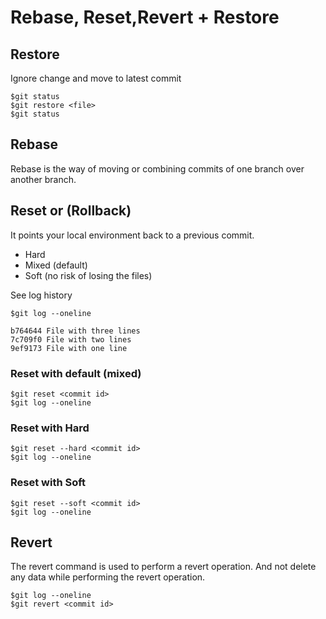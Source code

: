 # Rebase, Reset,Revert + Restore

## Restore
Ignore change and move to latest commit

```
$git status
$git restore <file>
$git status
```

## Rebase
Rebase is the way of moving or combining commits of one branch over another branch.


## Reset or (Rollback)
It points your local environment back to a previous commit.
* Hard
* Mixed (default)
* Soft (no risk of losing the files)



See log history
```
$git log --oneline

b764644 File with three lines
7c709f0 File with two lines
9ef9173 File with one line
```

### Reset with default (mixed)
```
$git reset <commit id>
$git log --oneline
```

### Reset with Hard
```
$git reset --hard <commit id>
$git log --oneline
```

### Reset with Soft
```
$git reset --soft <commit id>
$git log --oneline
```

## Revert
The revert command is used to perform a revert operation.
And not delete any data while performing the revert operation.

```
$git log --oneline
$git revert <commit id>
```
